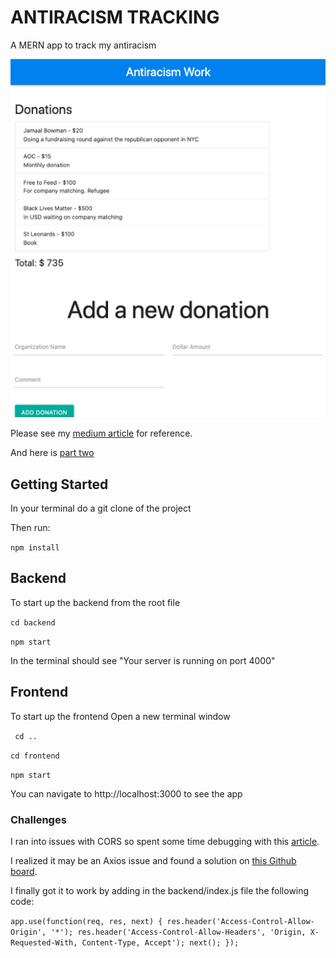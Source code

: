 # ANTIRACISM TRACKING

A MERN app to track my antiracism

![mern-screenshot](nikki-ricks-mern-antiracism.png "Logo Title Text 2")

Please see my [medium article](https://medium.com/weekly-webtips/building-restful-apis-with-node-js-and-express-a9f648219f5b) for reference.

And here is [part two](https://medium.com/@nikki.ricks/mern-part-ii-building-the-frontend-of-a-restful-api-with-react-d10f11a9f19c)

## Getting Started

In your terminal do a git clone of the project

Then run:

`npm install`

## Backend

To start up the backend from the root file

`cd backend`

`npm start`

In the terminal should see "Your server is running on port 4000"

## Frontend

To start up the frontend
Open a new terminal window

` cd ..`

`cd frontend`

`npm start`

You can navigate to http://localhost:3000 to see the app

### Challenges

I ran into issues with CORS so spent some time debugging with this [article](https://stackoverflow.com/questions/43871637/no-access-control-allow-origin-header-is-present-on-the-requested-resource-whe).

I realized it may be an Axios issue and found a solution on [this Github board](https://github.com/axios/axios/issues/853).

I finally got it to work by adding in the backend/index.js file the following code:

`app.use(function(req, res, next) { res.header('Access-Control-Allow-Origin', '*'); res.header('Access-Control-Allow-Headers', 'Origin, X-Requested-With, Content-Type, Accept'); next(); });`
